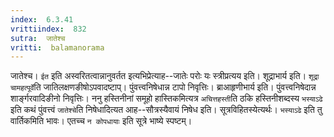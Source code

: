 ```yaml
---
index:  6.3.41
vrittiindex:  832
sutra:  जातेश्च
vritti:  balamanorama 
---
```


जातेश्च। `ईत` इति अस्वरितत्वान्नानुवर्तत इत्यभिप्रेत्याह--जातेः परोः यः स्त्रीप्रत्यय इति। शूद्राभार्य इति। `शूद्रा चामहत्पूर्वे`ति जातिलक्षणङीषोऽपवादष्टाप्। पुंवत्त्वनिषेधान्न टापो निवृत्तिः। ब्राआहृणीभार्य इति। पुंवत्त्वनिषेदान्न शार्ङ्गरवादिङीनो निवृत्तिः। ननु हस्तिनीनां समूहो हास्तिकमित्यत्र `अचित्तहस्ती`ति ठकि हस्तिनीशब्दस्य `भस्याऽढे` इति कथं पुंवत्त्वं `जातेश्चे`ति निषेधादित्यत आह--सौत्रस्यैवायं निषेध इति। सूत्रविहितस्येत्यर्थः। `भस्याऽढे` इति तु वार्तिकमिति भावः। एतच्च `न कोपधायाः` इति सूत्रे भाष्ये स्पष्टम्। 

